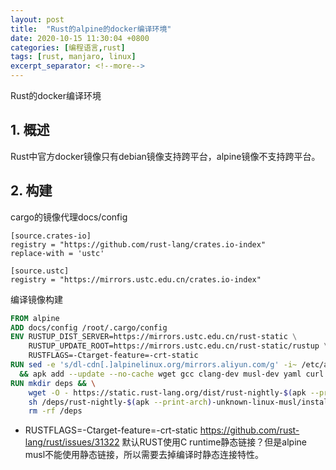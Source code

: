 ```yaml
---
layout: post
title:  "Rust的alpine的docker编译环境"
date: 2020-10-15 11:30:04 +0800
categories: [编程语言,rust]
tags: [rust, manjaro, linux]
excerpt_separator: <!--more-->
---
```

Rust的docker编译环境
<!--more-->

## 1. 概述
Rust中官方docker镜像只有debian镜像支持跨平台，alpine镜像不支持跨平台。

## 2. 构建

cargo的镜像代理docs/config
```config
[source.crates-io]
registry = "https://github.com/rust-lang/crates.io-index"
replace-with = 'ustc'

[source.ustc]
registry = "https://mirrors.ustc.edu.cn/crates.io-index"
```

编译镜像构建
```Dockerfile
FROM alpine
ADD docs/config /root/.cargo/config
ENV RUSTUP_DIST_SERVER=https://mirrors.ustc.edu.cn/rust-static \
    RUSTUP_UPDATE_ROOT=https://mirrors.ustc.edu.cn/rust-static/rustup \
    RUSTFLAGS=-Ctarget-feature=-crt-static
RUN sed -e 's/dl-cdn[.]alpinelinux.org/mirrors.aliyun.com/g' -i~ /etc/apk/repositories \
  && apk add --update --no-cache wget gcc clang-dev musl-dev yaml curl libmicrohttpd libuuid
RUN mkdir deps && \
    wget -O - https://static.rust-lang.org/dist/rust-nightly-$(apk --print-arch)-unknown-linux-musl.tar.gz | tar -C deps -z -x -f - && \
    sh /deps/rust-nightly-$(apk --print-arch)-unknown-linux-musl/install.sh --prefix=/usr && \
    rm -rf /deps
```

* RUSTFLAGS=-Ctarget-feature=-crt-static
https://github.com/rust-lang/rust/issues/31322
默认RUST使用C runtime静态链接？但是alpine musl不能使用静态链接，所以需要去掉编译时静态连接特性。